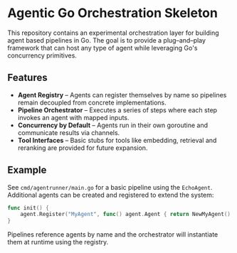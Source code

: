 # Agentic Go Orchestration Skeleton

This repository contains an experimental orchestration layer for building agent based pipelines in Go. The goal is to provide a plug–and–play framework that can host any type of agent while leveraging Go's concurrency primitives.

## Features

- **Agent Registry** – Agents can register themselves by name so pipelines remain decoupled from concrete implementations.
- **Pipeline Orchestrator** – Executes a series of steps where each step invokes an agent with mapped inputs.
- **Concurrency by Default** – Agents run in their own goroutine and communicate results via channels.
- **Tool Interfaces** – Basic stubs for tools like embedding, retrieval and reranking are provided for future expansion.

## Example

See `cmd/agentrunner/main.go` for a basic pipeline using the `EchoAgent`. Additional agents can be created and registered to extend the system:

```go
func init() {
    agent.Register("MyAgent", func() agent.Agent { return NewMyAgent() })
}
```

Pipelines reference agents by name and the orchestrator will instantiate them at runtime using the registry.

